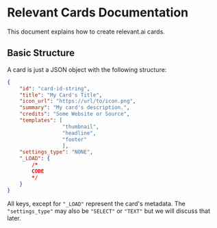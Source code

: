 # Relevant Cards Documentation
This document explains how to create relevant.ai cards.

## Basic Structure

A card is just a JSON object with the following structure:

```json
{
    "id": "card-id-string",
    "title": "My Card's Title",
    "icon_url": "https://url/to/icon.png",
    "summary": "My card's description.",
    "credits": "Some Website or Source",
    "templates": [
                  "thumbnail",
                  "headline",
                  "footer"
                  ],
    "settings_type": "NONE",
    "_LOAD": {
        /*
        CODE
        */
    }
}
```

All keys, except for `"_LOAD"` represent the card's metadata. The `"settings_type"` may also be `"SELECT"` or `"TEXT"` but we will discuss that later.
